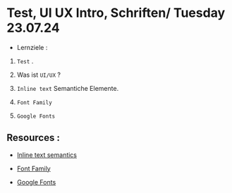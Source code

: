 # Test, UI UX Intro, Schriften/ Tuesday 23.07.24

- Lernziele :

1. `Test` .

2. Was ist `UI/UX` ?

3. `Inline text` Semantiche Elemente.

4. `Font Family`

5. `Google Fonts`

## Resources :

- [Inline text semantics](https://developer.mozilla.org/en-US/docs/Web/HTML/Element)

- [Font Family](https://developer.mozilla.org/en-US/docs/Web/CSS/font-family)

- [Google Fonts](https://fonts.google.com/)
